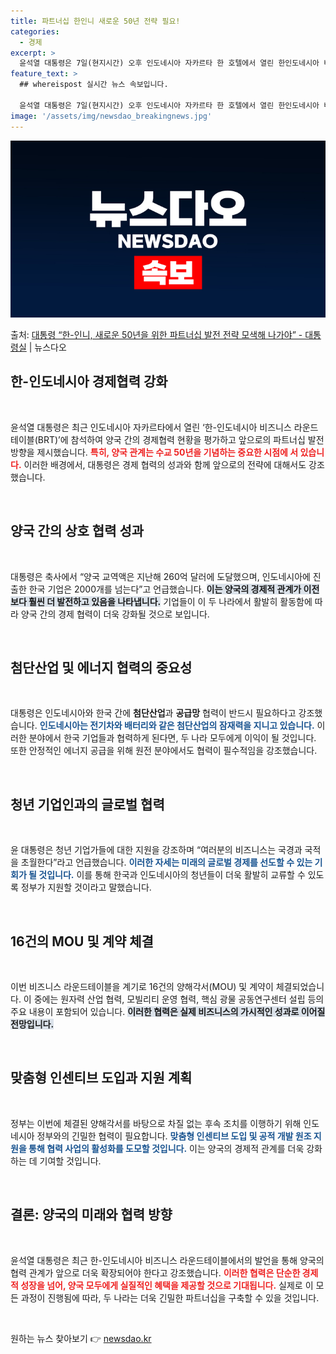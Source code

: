 ```yaml
---
title: 파트너십 한인니 새로운 50년 전략 필요!
categories:
  - 경제
excerpt: >
  윤석열 대통령은 7일(현지시간) 오후 인도네시아 자카르타 한 호텔에서 열린 한인도네시아 비즈니스 라운드테이블…
feature_text: >
  ## whereispost 실시간 뉴스 속보입니다.

  윤석열 대통령은 7일(현지시간) 오후 인도네시아 자카르타 한 호텔에서 열린 한인도네시아 비즈니스 라운드테이블…
image: '/assets/img/newsdao_breakingnews.jpg'
---
```


![뉴스다오 속보](/assets/img/newsdao_breakingnews.jpg)

<p>출처: <a href="https://newsdao.kr/1876" rel="dofollow">대통령 “한-인니, 새로운 50년을 위한 파트너십 발전 전략 모색해 나가야” - 대통령실</a> | 뉴스다오</p>

<h2 data-ke-size="size26">한-인도네시아 경제협력 강화</h2>

<p data-ke-size="size16">&nbsp;</p>

윤석열 대통령은 최근 인도네시아 자카르타에서 열린 ‘한-인도네시아 비즈니스 라운드테이블(BRT)’에 참석하여 양국 간의 경제협력 현황을 평가하고 앞으로의 파트너십 발전 방향을 제시했습니다. <b><span style="color: #ee2323;">특히, 양국 관계는 수교 50년을 기념하는 중요한 시점에 서 있습니다.</span></b> 이러한 배경에서, 대통령은 경제 협력의 성과와 함께 앞으로의 전략에 대해서도 강조했습니다.

<p data-ke-size="size16">&nbsp;</p>

<h2 data-ke-size="size26">양국 간의 상호 협력 성과</h2>

<p data-ke-size="size16">&nbsp;</p>

대통령은 축사에서 “양국 교역액은 지난해 260억 달러에 도달했으며, 인도네시아에 진출한 한국 기업은 2000개를 넘는다”고 언급했습니다. <b><span style="background-color: #21538527;">이는 양국의 경제적 관계가 이전보다 훨씬 더 발전하고 있음을 나타냅니다.</span></b> 기업들이 이 두 나라에서 활발히 활동함에 따라 양국 간의 경제 협력이 더욱 강화될 것으로 보입니다.

<p data-ke-size="size16">&nbsp;</p>

<h2 data-ke-size="size26">첨단산업 및 에너지 협력의 중요성</h2>

<p data-ke-size="size16">&nbsp;</p>

대통령은 인도네시아와 한국 간에 <b>첨단산업</b>과 <b>공급망</b> 협력이 반드시 필요하다고 강조했습니다. <b><span style="color: #1a5490;">인도네시아는 전기차와 배터리와 같은 첨단산업의 잠재력을 지니고 있습니다.</span></b> 이러한 분야에서 한국 기업들과 협력하게 된다면, 두 나라 모두에게 이익이 될 것입니다. 또한 안정적인 에너지 공급을 위해 원전 분야에서도 협력이 필수적임을 강조했습니다.

<p data-ke-size="size16">&nbsp;</p>

<h2 data-ke-size="size26">청년 기업인과의 글로벌 협력</h2>

<p data-ke-size="size16">&nbsp;</p>

윤 대통령은 청년 기업가들에 대한 지원을 강조하며 “여러분의 비즈니스는 국경과 국적을 초월한다”라고 언급했습니다. <b><span style="color: #1a5490;">이러한 자세는 미래의 글로벌 경제를 선도할 수 있는 기회가 될 것입니다.</span></b> 이를 통해 한국과 인도네시아의 청년들이 더욱 활발히 교류할 수 있도록 정부가 지원할 것이라고 말했습니다.

<p data-ke-size="size16">&nbsp;</p>

<h2 data-ke-size="size26">16건의 MOU 및 계약 체결</h2>

<p data-ke-size="size16">&nbsp;</p>

이번 비즈니스 라운드테이블을 계기로 16건의 양해각서(MOU) 및 계약이 체결되었습니다. 이 중에는 원자력 산업 협력, 모빌리티 운영 협력, 핵심 광물 공동연구센터 설립 등의 주요 내용이 포함되어 있습니다. <b><span style="background-color: #21538527;">이러한 협력은 실제 비즈니스의 가시적인 성과로 이어질 전망입니다.</span></b>

<p data-ke-size="size16">&nbsp;</p>

<h2 data-ke-size="size26">맞춤형 인센티브 도입과 지원 계획</h2>

<p data-ke-size="size16">&nbsp;</p>

정부는 이번에 체결된 양해각서를 바탕으로 차질 없는 후속 조치를 이행하기 위해 인도네시아 정부와의 긴밀한 협력이 필요합니다. <b><span style="color: #1a5490;">맞춤형 인센티브 도입 및 공적 개발 원조 지원을 통해 협력 사업의 활성화를 도모할 것입니다.</span></b> 이는 양국의 경제적 관계를 더욱 강화하는 데 기여할 것입니다.

<p data-ke-size="size16">&nbsp;</p>

<h2 data-ke-size="size26">결론: 양국의 미래와 협력 방향</h2>

<p data-ke-size="size16">&nbsp;</p>

윤석열 대통령은 최근 한-인도네시아 비즈니스 라운드테이블에서의 발언을 통해 양국의 협력 관계가 앞으로 더욱 확장되어야 한다고 강조했습니다. <b><span style="color: #ee2323;">이러한 협력은 단순한 경제적 성장을 넘어, 양국 모두에게 실질적인 혜택을 제공할 것으로 기대됩니다.</span></b> 실제로 이 모든 과정이 진행됨에 따라, 두 나라는 더욱 긴밀한 파트너십을 구축할 수 있을 것입니다.

<p data-ke-size="size16">&nbsp;</p> 

원하는 뉴스 찾아보기 👉 <a href="https://newsdao.kr" rel="dofollow">newsdao.kr</a>


